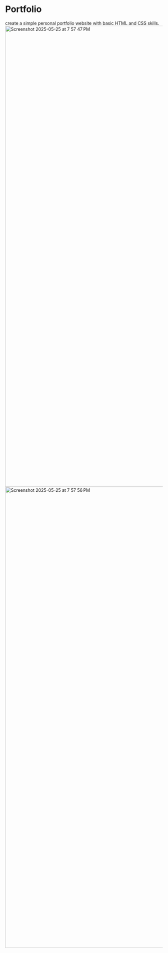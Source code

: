 # Portfolio
create a simple personal portfolio website with basic HTML and CSS skills.
<img width="1470" alt="Screenshot 2025-05-25 at 7 57 47 PM" src="https://github.com/user-attachments/assets/267a5adc-6d41-46d3-a121-9c25b83df813" />
<img width="1470" alt="Screenshot 2025-05-25 at 7 57 56 PM" src="https://github.com/user-attachments/assets/77e48cf5-0834-4d1c-9718-a4553d61a6e7" />
